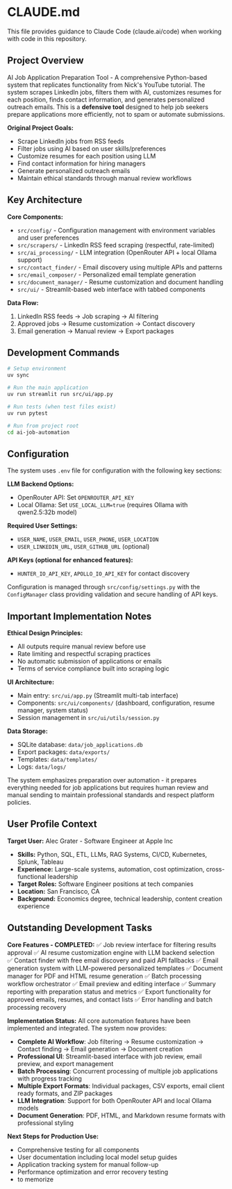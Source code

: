 # CLAUDE.md

This file provides guidance to Claude Code (claude.ai/code) when working with code in this repository.

## Project Overview

AI Job Application Preparation Tool - A comprehensive Python-based system that replicates functionality from Nick's YouTube tutorial. The system scrapes LinkedIn jobs, filters them with AI, customizes resumes for each position, finds contact information, and generates personalized outreach emails. This is a **defensive tool** designed to help job seekers prepare applications more efficiently, not to spam or automate submissions.

**Original Project Goals:**
- Scrape LinkedIn jobs from RSS feeds
- Filter jobs using AI based on user skills/preferences  
- Customize resumes for each position using LLM
- Find contact information for hiring managers
- Generate personalized outreach emails
- Maintain ethical standards through manual review workflows

## Key Architecture

**Core Components:**
- `src/config/` - Configuration management with environment variables and user preferences
- `src/scrapers/` - LinkedIn RSS feed scraping (respectful, rate-limited)
- `src/ai_processing/` - LLM integration (OpenRouter API + local Ollama support)
- `src/contact_finder/` - Email discovery using multiple APIs and patterns
- `src/email_composer/` - Personalized email template generation
- `src/document_manager/` - Resume customization and document handling
- `src/ui/` - Streamlit-based web interface with tabbed components

**Data Flow:**
1. LinkedIn RSS feeds → Job scraping → AI filtering
2. Approved jobs → Resume customization → Contact discovery
3. Email generation → Manual review → Export packages

## Development Commands

```bash
# Setup environment
uv sync

# Run the main application
uv run streamlit run src/ui/app.py

# Run tests (when test files exist)
uv run pytest

# Run from project root
cd ai-job-automation
```

## Configuration

The system uses `.env` file for configuration with the following key sections:

**LLM Backend Options:**
- OpenRouter API: Set `OPENROUTER_API_KEY`
- Local Ollama: Set `USE_LOCAL_LLM=true` (requires Ollama with qwen2.5:32b model)

**Required User Settings:**
- `USER_NAME`, `USER_EMAIL`, `USER_PHONE`, `USER_LOCATION`
- `USER_LINKEDIN_URL`, `USER_GITHUB_URL` (optional)

**API Keys (optional for enhanced features):**
- `HUNTER_IO_API_KEY`, `APOLLO_IO_API_KEY` for contact discovery

Configuration is managed through `src/config/settings.py` with the `ConfigManager` class providing validation and secure handling of API keys.

## Important Implementation Notes

**Ethical Design Principles:**
- All outputs require manual review before use
- Rate limiting and respectful scraping practices
- No automatic submission of applications or emails
- Terms of service compliance built into scraping logic

**UI Architecture:**
- Main entry: `src/ui/app.py` (Streamlit multi-tab interface)
- Components: `src/ui/components/` (dashboard, configuration, resume manager, system status)
- Session management in `src/ui/utils/session.py`

**Data Storage:**
- SQLite database: `data/job_applications.db`
- Export packages: `data/exports/`
- Templates: `data/templates/`
- Logs: `data/logs/`

The system emphasizes preparation over automation - it prepares everything needed for job applications but requires human review and manual sending to maintain professional standards and respect platform policies.

## User Profile Context

**Target User:** Alec Grater - Software Engineer at Apple Inc
- **Skills:** Python, SQL, ETL, LLMs, RAG Systems, CI/CD, Kubernetes, Splunk, Tableau
- **Experience:** Large-scale systems, automation, cost optimization, cross-functional leadership
- **Target Roles:** Software Engineer positions at tech companies
- **Location:** San Francisco, CA
- **Background:** Economics degree, technical leadership, content creation experience

## Outstanding Development Tasks

**Core Features - COMPLETED:**
✅ Job review interface for filtering results approval
✅ AI resume customization engine with LLM backend selection  
✅ Contact finder with free email discovery and paid API fallbacks
✅ Email generation system with LLM-powered personalized templates
✅ Document manager for PDF and HTML resume generation
✅ Batch processing workflow orchestrator
✅ Email preview and editing interface
✅ Summary reporting with preparation status and metrics
✅ Export functionality for approved emails, resumes, and contact lists
✅ Error handling and batch processing recovery

**Implementation Status:**
All core automation features have been implemented and integrated. The system now provides:

- **Complete AI Workflow**: Job filtering → Resume customization → Contact finding → Email generation → Document creation
- **Professional UI**: Streamlit-based interface with job review, email preview, and export management
- **Batch Processing**: Concurrent processing of multiple job applications with progress tracking
- **Multiple Export Formats**: Individual packages, CSV exports, email client ready formats, and ZIP packages
- **LLM Integration**: Support for both OpenRouter API and local Ollama models
- **Document Generation**: PDF, HTML, and Markdown resume formats with professional styling

**Next Steps for Production Use:**
- Comprehensive testing for all components
- User documentation including local model setup guides
- Application tracking system for manual follow-up
- Performance optimization and error recovery testing
- to memorize